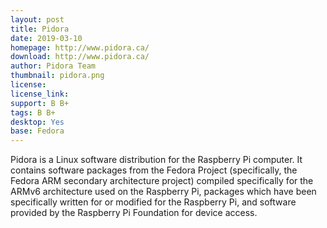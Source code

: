 ```yaml
---
layout: post
title: Pidora
date: 2019-03-10
homepage: http://www.pidora.ca/
download: http://www.pidora.ca/
author: Pidora Team
thumbnail: pidora.png
license: 
license_link: 
support: B B+
tags: B B+
desktop: Yes
base: Fedora
---
```


 

Pidora is a Linux software distribution for the Raspberry Pi computer. It contains software packages from the Fedora Project (specifically, the Fedora ARM secondary architecture project) compiled specifically for the ARMv6 architecture used on the Raspberry Pi, packages which have been specifically written for or modified for the Raspberry Pi, and software provided by the Raspberry Pi Foundation for device access.
